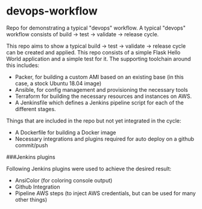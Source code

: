 # devops-workflow
Repo for demonstrating a typical "devops" workflow. A typical "devops" workflow consists of build -> test -> validate -> release cycle. 

This repo aims to show a typical build -> test -> validate -> release cycle can be created and applied. This repo consists of a simple Flask Hello World application and a simple test for it. The supporting toolchain around this includes:

- Packer, for building a custom AMI based on an existing base (in this case, a stock Ubuntu 18.04 image)
- Ansible, for config management and provisioning the necessary tools
- Terraform for building the necessary resources and instances on AWS.
- A Jenkinsfile which defines a Jenkins pipeline script for each of the different stages.

Things that are included in the repo but not yet integrated in the cycle:

- A Dockerfile for building a Docker image
- Necessary integrations and plugins required for auto deploy on a github commit/push

###Jenkins plugins

Following Jenkins plugins were used to achieve the desired result:

- AnsiColor (for coloring console output)
- Github Integration
- Pipeline AWS steps (to inject AWS credentials, but can be used for many other things)
